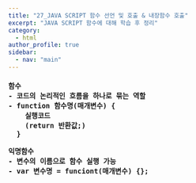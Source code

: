 ```yaml
---
title: "27_JAVA SCRIPT 함수 선언 및 호출 & 내장함수 호출"
excerpt: "JAVA SCRIPT 함수에 대해 학습 후 정리"
category: 
  - html
author_profile: true
sidebar:
  - nav: "main" 
---
```

<h4>
<pre>
함수
- 코드의 논리적인 흐름을 하나로 묶는 역할
- function 함수명(매개변수) {
    실행코드
    (return 반환값;)
  }<br>
익명함수
- 변수의 이름으로 함수 실행 가능
- var 변수명 = funciont(매개변수) {};
</pre>
</h4>
